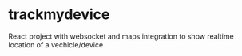 # trackmydevice
React project with websocket and maps integration to show realtime location of a vechicle/device
